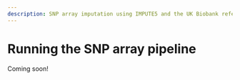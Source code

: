 ```yaml
---
description: SNP array imputation using IMPUTE5 and the UK Biobank reference panel
---
```


# Running the SNP array pipeline

Coming soon!
